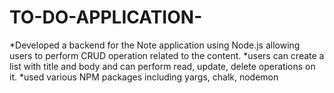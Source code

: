 # TO-DO-APPLICATION-

*Developed a backend for the Note application using Node.js allowing users to 
perform CRUD operation related to the content.
*users can create a list with title and body and can perform read, update, delete operations on it.
*used various NPM packages including yargs, chalk, nodemon
